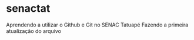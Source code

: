 # senactat
Aprendendo a utilizar o Github e Git no SENAC Tatuapé
Fazendo a primeira atualização do arquivo
